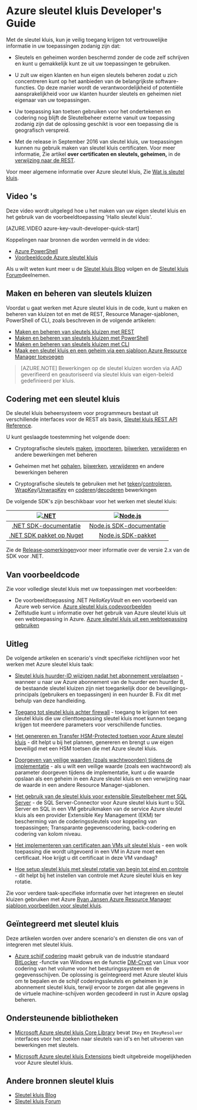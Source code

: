 <properties
   pageTitle="Sleutel kluis Developer's Guide | Microsoft Azure"
   description="Ontwikkelaars kunnen Azure sleutel kluis gebruiken voor het beheren van cryptografische sleutels binnen de Microsoft Azure-omgeving. "
   services="key-vault"
   documentationCenter=""
   authors="BrucePerlerMS"
   manager="mbaldwin"
   editor="bruceper" />
<tags
   ms.service="key-vault"
   ms.devlang="na"
   ms.topic="article"
   ms.tgt_pltfrm="na"
   ms.workload="identity"
   ms.date="10/03/2016"
   ms.author="bruceper" />

# <a name="azure-key-vault-developers-guide"></a>Azure sleutel kluis Developer's Guide
Met de sleutel kluis, kun je veilig toegang krijgen tot vertrouwelijke informatie in uw toepassingen zodanig zijn dat:

- Sleutels en geheimen worden beschermd zonder de code zelf schrijven en kunt u gemakkelijk kunt ze uit uw toepassingen te gebruiken.
- U zult uw eigen klanten en hun eigen sleutels beheren zodat u zich concentreren kunt op het aanbieden van de belangrijkste software-functies. Op deze manier wordt de verantwoordelijkheid of potentiële aansprakelijkheid voor uw klanten huurder sleutels en geheimen niet eigenaar van uw toepassingen.
- Uw toepassing kan toetsen gebruiken voor het ondertekenen en codering nog blijft de Sleutelbeheer externe vanuit uw toepassing zodanig zijn dat de oplossing geschikt is voor een toepassing die is geografisch verspreid.

- Met de release in September 2016 van sleutel kluis, uw toepassingen kunnen nu gebruik maken van sleutel kluis certificaten. Voor meer informatie, Zie artikel **over certificaten en sleutels, geheimen,** in de [verwijzing naar de REST](https://msdn.microsoft.com/library/azure/dn903623.aspx).

Voor meer algemene informatie over Azure sleutel kluis, Zie [Wat is sleutel kluis](key-vault-whatis.md).

## <a name="videos"></a>Video 's
Deze video wordt uitgelegd hoe u het maken van uw eigen sleutel kluis en het gebruik van de voorbeeldtoepassing 'Hallo sleutel kluis'.

[AZURE.VIDEO azure-key-vault-developer-quick-start]

Koppelingen naar bronnen die worden vermeld in de video:
- [Azure PowerShell](http://go.microsoft.com/fwlink/p/?linkid=320376&clcid=0x409)
- [Voorbeeldcode Azure sleutel kluis](http://go.microsoft.com/fwlink/?LinkId=521527&clcid=0x409)

Als u wilt weten kunt meer u de [Sleutel kluis Blog](http://aka.ms/kvblog) volgen en de [Sleutel kluis Forum](http://aka.ms/kvforum)deelnemen.

## <a name="creating-and-managing-key-vaults"></a>Maken en beheren van sleutels kluizen

Voordat u gaat werken met Azure sleutel kluis in de code, kunt u maken en beheren van kluizen tot en met de REST, Resource Manager-sjablonen, PowerShell of CLI, zoals beschreven in de volgende artikelen:

- [Maken en beheren van sleutels kluizen met REST](https://msdn.microsoft.com/library/azure/mt620024.aspx)
- [Maken en beheren van sleutels kluizen met PowerShell](key-vault-get-started.md)
- [Maken en beheren van sleutels kluizen met CLI](key-vault-manage-with-cli.md)
- [Maak een sleutel kluis en een geheim via een sjabloon Azure Resource Manager toevoegen](../resource-manager-template-keyvault.md)

>[AZURE.NOTE] Bewerkingen op de sleutel kluizen worden via AAD geverifieerd en geautoriseerd via sleutel kluis van eigen-beleid gedefinieerd per kluis.

## <a name="coding-with-key-vault"></a>Codering met een sleutel kluis

De sleutel kluis beheersysteem voor programmeurs bestaat uit verschillende interfaces voor de REST als basis, [Sleutel kluis REST API Reference](https://msdn.microsoft.com/library/azure/dn903609.aspx).

U kunt geslaagde toestemming het volgende doen:

- Cryptografische sleutels [maken](https://msdn.microsoft.com/library/azure/dn903634.aspx), [importeren](https://msdn.microsoft.com/library/azure/dn903626.aspx), [bijwerken](https://msdn.microsoft.com/library/azure/dn903616.aspx), [verwijderen](https://msdn.microsoft.com/library/azure/dn903611.aspx) en andere bewerkingen met beheren

- Geheimen met het [ophalen](https://msdn.microsoft.com/library/azure/dn903633.aspx), [bijwerken](https://msdn.microsoft.com/library/azure/dn986818.aspx), [verwijderen](https://msdn.microsoft.com/library/azure/dn903613.aspx) en andere bewerkingen beheren

- Cryptografische sleutels te gebruiken met het [teken](https://msdn.microsoft.com/library/azure/dn878096.aspx)/[controleren](https://msdn.microsoft.com/library/azure/dn878082.aspx), [WrapKey](https://msdn.microsoft.com/library/azure/dn878066.aspx)/[UnwrapKey](https://msdn.microsoft.com/library/azure/dn878079.aspx) en [coderen](https://msdn.microsoft.com/library/azure/dn878060.aspx)/[decoderen](https://msdn.microsoft.com/library/azure/dn878097.aspx) bewerkingen

De volgende SDK's zijn beschikbaar voor het werken met sleutel kluis:

|[![.NET](./media/key-vault-developers-guide/msft.netlogo_purple.png)](https://msdn.microsoft.com/library/mt765854.aspx)|[![Node.js](./media/key-vault-developers-guide/nodejs.png)](http://azure.github.io/azure-sdk-for-node/azure-arm-keyvault/latest)
|:--:|:--:|
|[.NET SDK-documentatie](https://msdn.microsoft.com/library/mt765854.aspx)|[Node.js SDK-documentatie](http://azure.github.io/azure-sdk-for-node/azure-arm-keyvault/latest)|
|[.NET SDK pakket op Nuget](http://www.nuget.org/packages/Microsoft.Azure.KeyVault)|[Node.js SDK-pakket](https://www.npmjs.com/package/azure-keyvault)|

Zie de [Release-opmerkingen](key-vault-dotnet2api-release-notes.md)voor meer informatie over de versie 2.x van de SDK voor .NET.

## <a name="example-code"></a>Van voorbeeldcode
Zie voor volledige sleutel kluis met uw toepassingen met voorbeelden:

- De voorbeeldtoepassing .NET *HelloKeyVault* en een voorbeeld van Azure web service. [Azure sleutel kluis codevoorbeelden](http://www.microsoft.com/download/details.aspx?id=45343)
- Zelfstudie kunt u informatie over het gebruik van Azure sleutel kluis uit een webtoepassing in Azure. [Azure sleutel kluis uit een webtoepassing gebruiken](key-vault-use-from-web-application.md)

## <a name="how-tos"></a>Uitleg

De volgende artikelen en scenario's vindt specifieke richtlijnen voor het werken met Azure sleutel kluis taak:

- [Sleutel kluis huurder-ID wijzigen nadat het abonnement verplaatsen](key-vault-subscription-move-fix.md) - wanneer u naar uw Azure abonnement van de huurder een huurder B, de bestaande sleutel kluizen zijn niet toegankelijk door de beveiligings-principals (gebruikers en toepassingen) in een huurder B. Fix dit met behulp van deze handleiding.
- [Toegang tot sleutel kluis achter firewall](key-vault-access-behind-firewall.md) - toegang te krijgen tot een sleutel kluis die uw clienttoepassing sleutel kluis moet kunnen toegang krijgen tot meerdere parameters voor verschillende functies.

- [Het genereren en Transfer HSM-Protected toetsen voor Azure sleutel kluis](key-vault-hsm-protected-keys.md) - dit helpt u bij het plannen, genereren en brengt u uw eigen beveiligd met een HSM toetsen die met Azure sleutel kluis.
- [Doorgeven van veilige waarden (zoals wachtwoorden) tijdens de implementatie](../resource-manager-keyvault-parameter.md) - als u wilt een veilige waarde (zoals een wachtwoord) als parameter doorgeven tijdens de implementatie, kunt u die waarde opslaan als een geheim in een Azure sleutel kluis en een verwijzing naar de waarde in een andere Resource Manager-sjablonen.
- [Het gebruik van de sleutel kluis voor extensible Sleutelbeheer met SQL Server](https://msdn.microsoft.com/library/dn198405.aspx) - de SQL Server-Connector voor Azure sleutel kluis kunt u SQL Server en SQL in een VM gebruikmaken van de service Azure sleutel kluis als een provider Extensible Key Management (EKM) ter bescherming van de coderingssleutels voor koppeling van toepassingen; Transparante gegevenscodering, back-codering en codering van kolom niveau.
- [Het implementeren van certificaten aan VMs uit sleutel kluis](https://blogs.technet.microsoft.com/kv/2015/07/14/deploy-certificates-to-vms-from-customer-managed-key-vault/) - een wolk toepassing die wordt uitgevoerd in een VM in Azure moet een certificaat. Hoe krijgt u dit certificaat in deze VM vandaag?
- [Hoe setup sleutel kluis met sleutel rotatie van begin tot eind en controle](key-vault-key-rotation-log-monitoring.md) - dit helpt bij het instellen van controle met Azure sleutel kluis en key rotatie.

Zie voor verdere taak-specifieke informatie over het integreren en sleutel kluizen gebruiken met Azure [Ryan Jansen Azure Resource Manager sjabloon voorbeelden voor sleutel kluis](https://github.com/rjmax/ArmExamples/tree/master/keyvaultexamples).

## <a name="integrated-with-key-vault"></a>Geïntegreerd met sleutel kluis

Deze artikelen worden over andere scenario's en diensten die ons van of integreren met sleutel kluis.

- [Azure schijf codering](../security/azure-security-disk-encryption.md) maakt gebruik van de industrie standaard [BitLocker](https://technet.microsoft.com/library/cc732774.aspx) -functie van Windows en de functie [DM-Crypt](https://en.wikipedia.org/wiki/Dm-crypt) van Linux voor codering van het volume voor het besturingssysteem en de gegevensschijven. De oplossing is geïntegreerd met Azure sleutel kluis om te bepalen en de schijf coderingssleutels en geheimen in je abonnement sleutel kluis, terwijl ervoor te zorgen dat alle gegevens in de virtuele machine-schijven worden gecodeerd in rust in Azure opslag beheren.


## <a name="supporting-libraries"></a>Ondersteunende bibliotheken

- [Microsoft Azure sleutel kluis Core Library](http://www.nuget.org/packages/Microsoft.Azure.KeyVault.Core) bevat `IKey` en `IKeyResolver` interfaces voor het zoeken naar sleutels van id's en het uitvoeren van bewerkingen met sleutels.

- [Microsoft Azure sleutel kluis Extensions](http://www.nuget.org/packages/Microsoft.Azure.KeyVault.Extensions) biedt uitgebreide mogelijkheden voor Azure sleutel kluis.

## <a name="other-key-vault-resources"></a>Andere bronnen sleutel kluis
- [Sleutel kluis Blog](http://aka.ms/kvblog)
- [Sleutel kluis Forum](http://aka.ms/kvforum)

